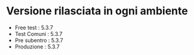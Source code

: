 # Versione rilasciata in ogni ambiente

- Free test : 5.3.7
- Test Comuni : 5.3.7
- Pre subentro : 5.3.7
- Produzione : 5.3.7
